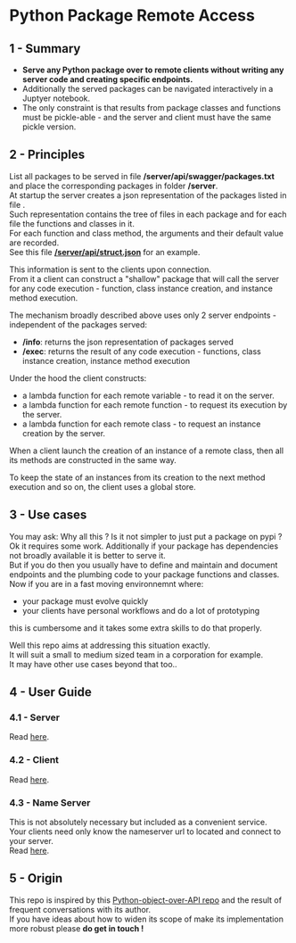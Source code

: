 # Python Package Remote Access

## 1 - Summary

+ **Serve any Python package over to remote clients without writing any server code and creating specific endpoints.**  
+ Additionally the served packages can be navigated interactively in a Juptyer notebook.  
+ The only constraint is that results from package classes and functions must be pickle-able - and the server and client must have the same pickle version.

## 2 - Principles

List all packages to be served in file **/server/api/swagger/packages.txt** and place the corresponding packages in folder **/server**.  
At startup the server creates a json representation of the packages listed in file .  
Such representation contains the tree of files in each package and for each file the functions and classes in it.  
For each function and class method, the arguments and their default value are recorded.  
See this file **[/server/api/struct.json](server/api/struct.json)** for an example.  

This information is sent to the clients upon connection.  
From it a client can construct a "shallow" package that will call the server for any code execution - function, class instance creation, and instance method execution.  

The mechanism broadly described above uses only 2 server endpoints - independent of the packages served:
+ **/info**: returns the json representation of packages served
+ **/exec**: returns the result of any code execution - functions, class instance creation, instance method execution

Under the hood the client constructs:
+ a lambda function for each remote variable - to read it on the server.
+ a lambda function for each remote function - to request its execution by the server.
+ a lambda function for each remote class - to request an instance creation by the server.

When a client launch the creation of an instance of a remote class, then all its methods are constructed in the same way.

To keep the state of an instances from its creation to the next method execution and so on, the client uses a global store.

## 3 - Use cases

You may ask: Why all this ? Is it not simpler to just put a package on pypi ?  
Ok it requires some work. Additionally if your package has dependencies not broadly available it is better to serve it.  
But if you do then you usually have to define and maintain and document endpoints and the plumbing code to your package functions and classes.  
Now if you are in a fast moving environnemnt where:
+ your package must evolve quickly
+ your clients have personal workflows and do a lot of prototyping

this is cumbersome and it takes some extra skills to do that properly.  

Well this repo aims at addressing this situation exactly.  
It will suit a small to medium sized team in a corporation for example.  
It may have other use cases beyond that too.. 

## 4 - User Guide

### 4.1 - Server

Read [here](server/README.md).

### 4.2 - Client

Read [here](client/README.md).

### 4.3 - Name Server

This is not absolutely necessary but included as a convenient service.  
Your clients need only know the nameserver url to located and connect to your server.  
Read [here](nameserver/README.md).


## 5 - Origin

This repo is inspired by this [Python-object-over-API repo](https://github.com/PierreMarion23/Python-object-over-API) and the result of frequent conversations with its author.  
If you have ideas about how to widen its scope of make its implementation more robust please **do get in touch !**  
